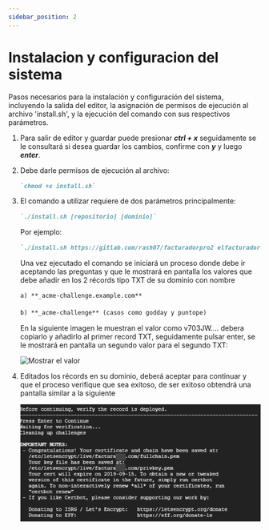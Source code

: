 ```yaml
---
sidebar_position: 2
---
```


# Instalacion y configuracion del sistema

Pasos necesarios para la instalación y configuración del sistema, incluyendo la salida del editor, la asignación de permisos de ejecución al archivo 'install.sh', y la ejecución del comando con sus respectivos parámetros.

1. Para salir de editor y guardar puede presionar ***ctrl + x*** seguidamente se le consultará si desea guardar los cambios, confirme con ***y*** y luego ***enter***.

2. Debe darle permisos de ejecución al archivo:
    ```markdown
	`chmod +x install.sh`
	```

3. El comando a utilizar requiere de dos parámetros principalmente:

    ```markdown
	`./install.sh [repositorio] [dominio]`
	```

    Por ejemplo:

    ```markdown
	`./install.sh https://gitlab.com/rash07/facturadorpro2 elfacturador.com`
	```


    Una vez ejecutado el comando se iniciará un proceso donde debe ir aceptando las preguntas y que le mostrará en pantalla los valores que debe añadir en los 2 récords tipo TXT de su dominio con nombre 
	
    ```markdown
    a) **_acme-challenge.example.com**

    b) **_acme-challenge** (casos como godday y puntope)
    ```

    En la siguiente imagen le muestran el valor como v703JW.... debera copiarlo y añadirlo al primer record TXT, seguidamente pulsar enter, se le mostrará en pantalla un segundo valor para el segundo TXT:

    ![Mostrar el valor](https://lh7-us.googleusercontent.com/1HlUeosmMlS0SeYcCysFum3JHWcfltFfQisKvM4uFvddXumLivxeUkD5uWDiexqp7P2IaIlTrKm-OIgNJEKfWlzOmKXOzWcpyvWpz93whOCszSotuO3YKRpGj4xXFYWDgFtohT5EwdkvbyqD1QHwTw)

4. Editados los récords en su dominio, deberá aceptar para continuar y que el proceso verifique que sea exitoso, de ser exitoso obtendrá una pantalla similar a la siguiente

    ![Mensajes en pantalla](example1.png)